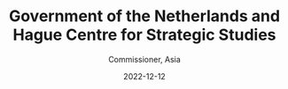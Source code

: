 ---
title: "Government of the Netherlands and Hague Centre for Strategic Studies"
subsubtitle:  "Global Commission on Responsible Artificial Intelligence in the Military Domain"
subtitle: "Commissioner, Asia"
date: 2022-12-12
image: "/images/gc-reaim.png"
draft: false
link: "https://www.linkedin.com/posts/gc-reaim_gcreaim-reaim-ai-activity-7207298226192855040-YWN0" 
weight: 4
caption:  "The Global Commission on Responsible Artificial Intelligence in the Military Domain (GC REAIM) is an initiative of the Government of the Netherlands that was launched during the 2023 REAIM Summit on Responsible Artificial Intelligence in the Military Domain in The Hague.  Upon request of the Dutch Ministry of Foreign Affairs, the Hague Centre for Strategic Studies acts as the Secretariat of the Commission. GC REAIM is being established, for an initial period of two years, to help promote mutual awareness and understanding among the many communities working on issues related to the global governance of AI in the military domain. By linking dialogues between these communities, the Global Commission will contribute to an essential global task: supporting fundamental norm development and policy coherence in this field."
---
